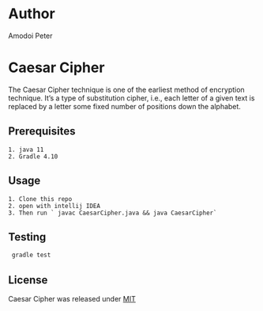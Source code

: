 

# Author

Amodoi Peter

# Caesar Cipher

The Caesar Cipher technique is one of the earliest method of encryption technique. It’s a type of substitution cipher, i.e., each letter of a given text is replaced by a letter some fixed number of positions down the alphabet.

## Prerequisites
    1. java 11
    2. Gradle 4.10

## Usage

    1. Clone this repo
    2. open with intellij IDEA
    3. Then run ` javac CaesarCipher.java && java CaesarCipher`


## Testing

   ```java
    gradle test
```

## License

Caesar Cipher was released under [MIT](LICENSE)


